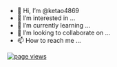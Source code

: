 - 👋 Hi, I’m @ketao4869
- 👀 I’m interested in ...
- 🌱 I’m currently learning ...
- 💞️ I’m looking to collaborate on ...
- 📫 How to reach me ...
<a href="https://github.com/ketao4869/ketao4869">
    <img src="https://komarev.com/ghpvc/?username=ketao4869" alt="page views" />
  </a>
<!---
ketao4869/ketao4869 is a ✨ special ✨ repository because its `README.md` (this file) appears on your GitHub profile.
You can click the Preview link to take a look at your changes.
--->
